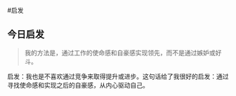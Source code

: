 #启发
## 今日启发

> 我的方法是，通过工作的使命感和自豪感实现领先，而不是通过嫉妒或好斗。

启发：我也是不喜欢通过竞争来取得提升或进步。这句话给了我很好的启发：通过寻找使命感和实现之后的自豪感，从内心驱动自己。